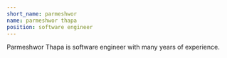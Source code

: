 ```yaml
---
short_name: parmeshwor
name: parmeshwor thapa
position: software engineer
---
```


Parmeshwor Thapa is software engineer with many years of experience. 